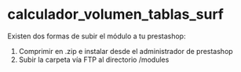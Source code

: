 # calculador_volumen_tablas_surf
Existen dos formas de subir el módulo a tu prestashop:
1. Comprimir en .zip e instalar desde el administrador de prestashop
2. Subir la carpeta vía FTP al directorio /modules

